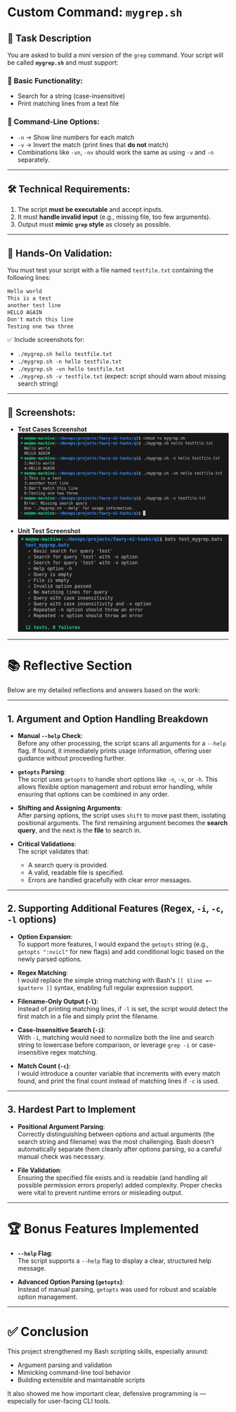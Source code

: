 # Custom Command: **`mygrep.sh`**

## 📝 Task Description

You are asked to build a mini version of the `grep` command. Your script will be called **`mygrep.sh`** and must support:

### 🔹 Basic Functionality:
- Search for a string (case-insensitive)
- Print matching lines from a text file

### 🔹 Command-Line Options:
- `-n` → Show line numbers for each match
- `-v` → Invert the match (print lines that **do not** match)
- Combinations like `-vn`, `-nv` should work the same as using `-v` and `-n` separately.

---

## 🛠️ Technical Requirements:
1. The script **must be executable** and accept inputs.
2. It must **handle invalid input** (e.g., missing file, too few arguments).
3. Output must **mimic `grep` style** as closely as possible.

---

## 🧪 Hands-On Validation:

You must test your script with a file named `testfile.txt` containing the following lines:

```
Hello world
This is a test
another test line
HELLO AGAIN
Don't match this line
Testing one two three
```

✅ Include screenshots for:

- `./mygrep.sh hello testfile.txt`
- `./mygrep.sh -n hello testfile.txt`
- `./mygrep.sh -vn hello testfile.txt`
- `./mygrep.sh -v testfile.txt` (expect: script should warn about missing search string)

---

## 📸 Screenshots:

- **Test Cases Screenshot**  
    ![Test Cases Screenshot](images/Test%20cases%20Screenshot.png)

- **Unit Test Screenshot**  
    ![Unit Test Screenshot](images/Unit%20test%20Screenshot.png)

---

# 📚 Reflective Section

Below are my detailed reflections and answers based on the work:

---

## 1. **Argument and Option Handling Breakdown**

- **Manual `--help` Check**:  
  Before any other processing, the script scans all arguments for a `--help` flag. If found, it immediately prints usage information, offering user guidance without proceeding further.
  
- **`getopts` Parsing**:  
  The script uses `getopts` to handle short options like `-n`, `-v`, or `-h`. This allows flexible option management and robust error handling, while ensuring that options can be combined in any order.

- **Shifting and Assigning Arguments**:  
  After parsing options, the script uses `shift` to move past them, isolating positional arguments. The first remaining argument becomes the **search query**, and the next is the **file** to search in.

- **Critical Validations**:  
  The script validates that:
  - A search query is provided.
  - A valid, readable file is specified.
  - Errors are handled gracefully with clear error messages.

---

## 2. **Supporting Additional Features (Regex, `-i`, `-c`, `-l` options)**

- **Option Expansion**:  
  To support more features, I would expand the `getopts` string (e.g., `getopts ":nvicl"` for new flags) and add conditional logic based on the newly parsed options.

- **Regex Matching**:  
  I would replace the simple string matching with Bash's `[[ $line =~ $pattern ]]` syntax, enabling full regular expression support.

- **Filename-Only Output (`-l`)**:  
  Instead of printing matching lines, if `-l` is set, the script would detect the first match in a file and simply print the filename.

- **Case-Insensitive Search (`-i`)**:  
  With `-i`, matching would need to normalize both the line and search string to lowercase before comparison, or leverage `grep -i` or case-insensitive regex matching.

- **Match Count (`-c`)**:  
  I would introduce a counter variable that increments with every match found, and print the final count instead of matching lines if `-c` is used.

---

## 3. **Hardest Part to Implement**

- **Positional Argument Parsing**:  
  Correctly distinguishing between options and actual arguments (the search string and filename) was the most challenging. Bash doesn't automatically separate them cleanly after options parsing, so a careful manual check was necessary.

- **File Validation**:  
  Ensuring the specified file exists and is readable (and handling all possible permission errors properly) added complexity. Proper checks were vital to prevent runtime errors or misleading output.

---

# 🏆 Bonus Features Implemented

- **`--help` Flag**:  
  The script supports a `--help` flag to display a clear, structured help message.

- **Advanced Option Parsing (`getopts`)**:  
  Instead of manual parsing, `getopts` was used for robust and scalable option management.

---

# ✅ Conclusion

This project strengthened my Bash scripting skills, especially around:
- Argument parsing and validation
- Mimicking command-line tool behavior
- Building extensible and maintainable scripts

It also showed me how important clear, defensive programming is — especially for user-facing CLI tools.